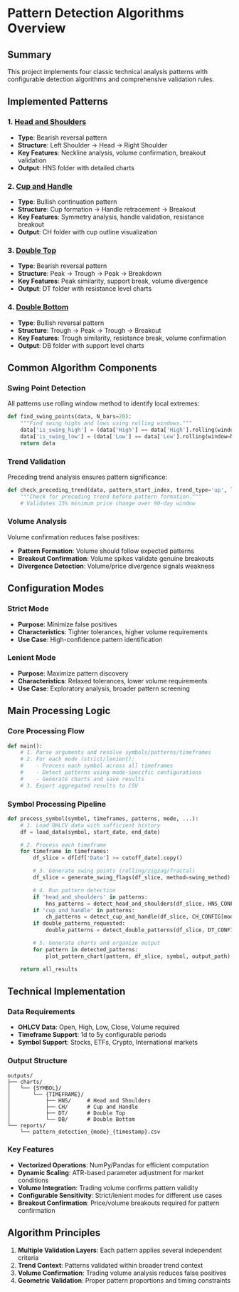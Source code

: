 # Pattern Detection Algorithms Overview

## Summary

This project implements four classic technical analysis patterns with configurable detection algorithms and comprehensive validation rules.

## Implemented Patterns

### 1. [Head and Shoulders](./head_and_shoulders.md)

- **Type**: Bearish reversal pattern
- **Structure**: Left Shoulder → Head → Right Shoulder
- **Key Features**: Neckline analysis, volume confirmation, breakout validation
- **Output**: HNS folder with detailed charts

### 2. [Cup and Handle](./cup_and_handle.md)

- **Type**: Bullish continuation pattern
- **Structure**: Cup formation → Handle retracement → Breakout
- **Key Features**: Symmetry analysis, handle validation, resistance breakout
- **Output**: CH folder with cup outline visualization

### 3. [Double Top](./double_top.md)

- **Type**: Bearish reversal pattern
- **Structure**: Peak → Trough → Peak → Breakdown
- **Key Features**: Peak similarity, support break, volume divergence
- **Output**: DT folder with resistance level charts

### 4. [Double Bottom](./double_bottom.md)

- **Type**: Bullish reversal pattern
- **Structure**: Trough → Peak → Trough → Breakout
- **Key Features**: Trough similarity, resistance break, volume confirmation
- **Output**: DB folder with support level charts

## Common Algorithm Components

### Swing Point Detection

All patterns use rolling window method to identify local extremes:

```python
def find_swing_points(data, N_bars=20):
    """Find swing highs and lows using rolling windows."""
    data['is_swing_high'] = (data['High'] == data['High'].rolling(window=N_bars*2+1, center=True).max())
    data['is_swing_low'] = (data['Low'] == data['Low'].rolling(window=N_bars*2+1, center=True).min())
    return data
```

### Trend Validation

Preceding trend analysis ensures pattern significance:

```python
def check_preceding_trend(data, pattern_start_index, trend_type='up', lookback_period=90, min_change_percent=0.15):
    """Check for preceding trend before pattern formation."""
    # Validates 15% minimum price change over 90-day window
```

### Volume Analysis

Volume confirmation reduces false positives:

- **Pattern Formation**: Volume should follow expected patterns
- **Breakout Confirmation**: Volume spikes validate genuine breakouts
- **Divergence Detection**: Volume/price divergence signals weakness

## Configuration Modes

### Strict Mode

- **Purpose**: Minimize false positives
- **Characteristics**: Tighter tolerances, higher volume requirements
- **Use Case**: High-confidence pattern identification

### Lenient Mode

- **Purpose**: Maximize pattern discovery
- **Characteristics**: Relaxed tolerances, lower volume requirements
- **Use Case**: Exploratory analysis, broader pattern screening

## Main Processing Logic

### Core Processing Flow

```python
def main():
    # 1. Parse arguments and resolve symbols/patterns/timeframes
    # 2. For each mode (strict/lenient):
    #    - Process each symbol across all timeframes
    #    - Detect patterns using mode-specific configurations
    #    - Generate charts and save results
    # 3. Export aggregated results to CSV
```

### Symbol Processing Pipeline

```python
def process_symbol(symbol, timeframes, patterns, mode, ...):
    # 1. Load OHLCV data with sufficient history
    df = load_data(symbol, start_date, end_date)

    # 2. Process each timeframe
    for timeframe in timeframes:
        df_slice = df[df['Date'] >= cutoff_date].copy()

        # 3. Generate swing points (rolling/zigzag/fractal)
        df_slice = generate_swing_flags(df_slice, method=swing_method)

        # 4. Run pattern detection
        if 'head_and_shoulders' in patterns:
            hns_patterns = detect_head_and_shoulders(df_slice, HNS_CONFIG[mode])
        if 'cup_and_handle' in patterns:
            ch_patterns = detect_cup_and_handle(df_slice, CH_CONFIG[mode])
        if double_patterns_requested:
            double_patterns = detect_double_patterns(df_slice, DT_CONFIG[mode])

        # 5. Generate charts and organize output
        for pattern in detected_patterns:
            plot_pattern_chart(pattern, df_slice, symbol, output_path)

    return all_results
```

## Technical Implementation

### Data Requirements

- **OHLCV Data**: Open, High, Low, Close, Volume required
- **Timeframe Support**: 1d to 5y configurable periods
- **Symbol Support**: Stocks, ETFs, Crypto, International markets

### Output Structure

```
outputs/
├── charts/
│   └── {SYMBOL}/
│       └── {TIMEFRAME}/
│           ├── HNS/     # Head and Shoulders
│           ├── CH/      # Cup and Handle
│           ├── DT/      # Double Top
│           └── DB/      # Double Bottom
└── reports/
    └── pattern_detection_{mode}_{timestamp}.csv
```

### Key Features

- **Vectorized Operations**: NumPy/Pandas for efficient computation
- **Dynamic Scaling**: ATR-based parameter adjustment for market conditions
- **Volume Integration**: Trading volume confirms pattern validity
- **Configurable Sensitivity**: Strict/lenient modes for different use cases
- **Breakout Confirmation**: Price/volume breakouts required for pattern confirmation

## Algorithm Principles

1. **Multiple Validation Layers**: Each pattern applies several independent criteria
2. **Trend Context**: Patterns validated within broader trend context
3. **Volume Confirmation**: Trading volume analysis reduces false positives
4. **Geometric Validation**: Proper pattern proportions and timing constraints
